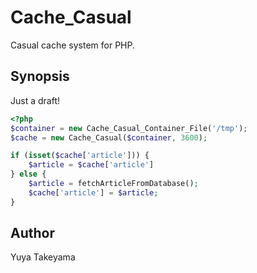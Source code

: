 Cache\_Casual
=============

Casual cache system for PHP.

Synopsis
--------

Just a draft!

```php
<?php
$container = new Cache_Casual_Container_File('/tmp');
$cache = new Cache_Casual($container, 3600);

if (isset($cache['article'])) {
    $article = $cache['article']
} else {
    $article = fetchArticleFromDatabase();
    $cache['article'] = $article;
}
```

Author
------

Yuya Takeyama
